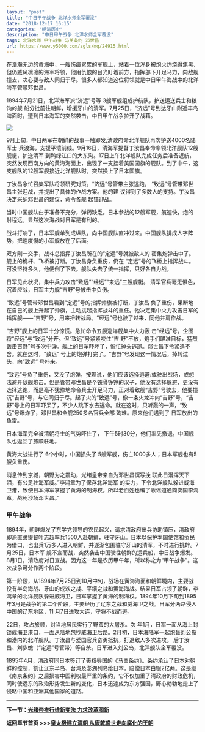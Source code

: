 ```yaml
---
layout: "post"
title: "中日甲午战争 北洋水师全军覆没"
date: "2018-12-17 16:15"
categories: "明清历史"
description: "中日甲午战争 北洋水师全军覆没"
tags: 北洋水师 甲午战争 马关条约 邓世昌
url: https://www.y5000.com/zgls/mq/24915.html
---
```






在浩瀚无边的黄海中，一艘伤痕累累的军舰上，站着一位浑身被炮火灼烧得焦黑、但仍威风凛凛的海军将领，他用仇恨的目光盯着前方，指挥部下开足马力，向敌舰撞去，决心要与敌人同归于尽。很多人都知道这位将领就是中日甲午海战中的北洋海军管带邓世昌。

1894年7月21日，北洋海军派“济远”号等 3艘军舰组成护航队，护送运送兵士和粮饷的舰
船分批前往朝鲜，增援牙山的清军。7月25日，“济远”号到达牙山附近丰岛海面时，遭到日本海军的突然袭击，中日甲午战争拉开了战藉。

![](https://img.y5000.com/uploads/allimg/170811/8-1FQ1110942O3.jpg)

9月上旬，中日两军在朝鲜的战事一触即发,清政府命北洋舰队再次护送4000名陆军士
兵渡海，支援平壤前线。9月16日，清海军提督丁汝昌奉命率领北洋舰队12艘舰艇，护送清军
到鸭绿江口的大东沟。17日上午北洋舰队完成任务后准备返航，突然发现西南方向的黄海海面上，出现了一支挂着美国国旗的舰队。到了中午，这支舰队的12艘军舰接近北洋舰队时，突然换上了日本国旗。

丁汝昌急忙召集军队将领研究对策。“济远”号管带主张逃跑， “致远”号管带邓世昌主张迎战，并提出了具体的作战方案。他的建
议得到了多数人的支持。丁汝昌决定采纳邓世昌的建议，命令各舰 起锚迎战。

当时中国舰队由于准备不充分，弹药缺乏。日本参战的12艘军舰，航速快，炮的射程远。显然这次海战对日军是有利的。

战斗打响了，日本军舰单列成纵队，向中国舰队直冲过来。中国舰队排成人字阵势，把速度慢的小军舰放在了后面。

双方刚一交手，战斗总指挥丁汝昌所在的“定远”号就被敌人的 密集炮弹击中了。舰上的桅杆、飞桥被打断。丁汝昌身负重伤，仍在
“定远”号的飞桥上指挥战斗。可没坚持多久，他便倒了下去。舰队失去了统一指挥，只好各自为战。

日军见此状况，集中兵力攻击“致远”“经远”“来远”三艘舰艇。 清军官兵毫无惧色，沉着应战，日军主力舰“吉野”号被击中负伤。

“致远”号管带邓世昌看到“定远”号的指挥帅旗被打断，丁汝昌
负了重伤，果断地在自己的舰上升起了帅旗，主动挑起指挥战斗的重任。他决定集中火力攻击日军的指挥舰——“吉野”号，用来扭转战局。“经远”号也驶了过来，同他并肩作战。

“吉野”舰上的日军十分惊慌。急忙命令五艘巡洋舰集中火力轰 击“经远”号，企图将“经远”与“致远”分开。但“致远”号紧紧咬住“吉
野”不放，炮手们瞄准目标，猛烈轰击吉野”号多次中弹。舰上的日军吓坏了，慌忙掉头逃跑。邓世昌下令紧追不舍。就在这时，“致远”
号上的炮弹打完了。“吉野”号发现这一情况后，掉转过头，向“致远” 号扑来。

“致远”号负了重伤，又没了炮弹，按理说，他们应该选择逃避:或驶出战场，或想法避开敌舰炮击。但是管带邓世昌是个铁骨铮铮的汉子，他没有选择躲避，更没有选择逃跑，而是毫不犹豫地命令兵士开足马力，正对着敌舰“吉野”号驶去，他要撞沉“吉野”号，与它同归于尽。起了火的“致远”号，像一条火龙冲向“吉野”号，“吉野”号上的日军吓呆了，不少人跳下水去逃命。就在这时，只听轰的一声，“致
远”号爆炸了，邓世昌和全舰250多名官兵全部 殉难。原来他们遇到了 日军放出的鱼雷。

日本海军完全被清朝将士的气势吓住了， 下午5时30分，他们率先撤退，中国舰队也返回了旅顺驻地。

黄海大战进行了 6个小时，中国损失了 5艘军舰，伤亡1000多人；日本军舰也有5艘负重伤。

消息传到京城，朝野为之震动，光绪皇帝亲自为邓世昌撰写挽 联此日漫挥天下泪，有公足壮海军威。”李鸿章为了保存北洋海军
的实力，下令北洋舰队躲进威海卫港，致使日本海军掌握了黄海的制海权。所以老百姓也编了歌谣道通商卖国李鸿章，战死沙场邓世昌。”

###  甲午战争

1894年，朝鲜爆发了东学党领导的农民起义，请求清政府出兵协助镇压，清政府即派直隶提督叶志超率兵1500人赴朝鲜，驻守牙山。日本以保护本国使馆和侨民为借口，也出兵1万多人进入朝鲜，并逐渐包围驻守牙山的清军，不时进行挑衅。7月25日，日本军
舰不宣而战，突然袭击中国驶往朝鲜的运兵船，中日战争爆发。8月1日，清政府对日宣战。因为这一年是农历甲午年，所以称之为“甲午战争”。这次战争可分作两个阶段。

第一阶段，从1894年7月25日到10月中旬，战场在黄海海面和朝鲜境内，主要战役有半岛海战、牙山的成欢之战、平壤之战和黄海海战。结果日军占领了朝鲜，李鸿章的北洋舰队躲进威海卫，日军掌握了黄海的制海权。1894年10月下旬到1895年3月是战争的第二个阶段，主要经历了辽东之战和威海卫之战。日军分两路侵入中国的辽东地区，11
月7日进攻大连，守将不战而逃。

22日，攻占旅顺，对当地居民实行了野蛮的大屠杀。次
年1月，日军一面从海上封锁成海卫港口，一面从陆地包抄威海卫后路。2月初，日本海陆军一起炮轰刘公岛和港内的北洋舰队。丁汝昌与爱国官兵奋勇抵抗，打退敌人多次进攻。
后丁汝昌、刘步蟾（“定远”号管带）等自杀。日军进入刘公岛，北洋舰队全军覆没。

1895年4月，清政府同日本签订了丧权辱国的《马关条约》。条约承认了日本对朝鲜的控制，割让辽东半岛、台湾及澎湖列岛给日本，赔偿日本白银2亿两。这是继《南京条约》之后损害中国利权最严重的条约，它不仅加重了清政府的财政危机，同时使远东的政治形势发生新的变化，日本迅速成为东方强国，野心勃勃地走上了侵略中国和亚洲其他国家的道路。

* * *

**下一节：[光绪帝推行维新变法 力求改革图新](https://www.y5000.com/zgls/mq/24916.html)**

**返回章节首页 >>>[皇太极建立清朝 从康乾盛世走向腐化的王朝](https://www.y5000.com/zgls/mq/24931.html)**
